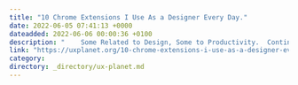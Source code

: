 ```yaml
---
title: "10 Chrome Extensions I Use As a Designer Every Day."
date: 2022-06-05 07:41:13 +0000
dateadded: 2022-06-06 00:00:36 +0100
description: "    Some Related to Design, Some to Productivity.  Continue reading on UX Planet »  "
link: "https://uxplanet.org/10-chrome-extensions-i-use-as-a-designer-every-day-4d5bf9fe64ae?source=rss----819cc2aaeee0---4"
category:
directory: _directory/ux-planet.md
---
```

